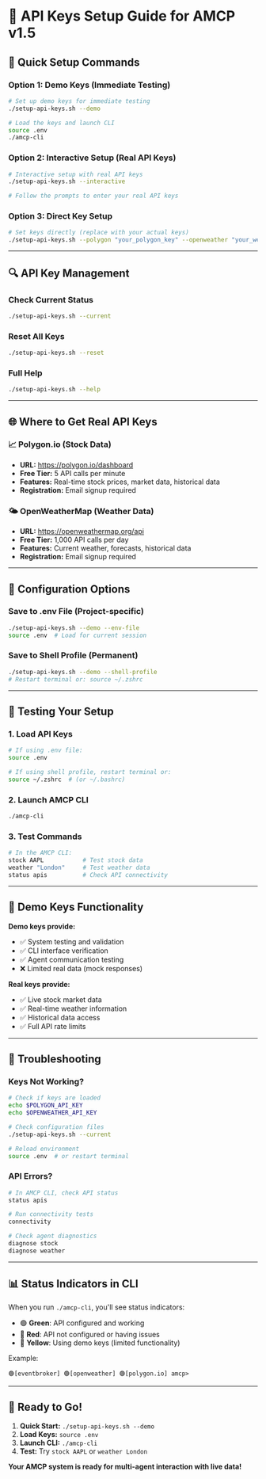 # 🔑 API Keys Setup Guide for AMCP v1.5

## 🚀 Quick Setup Commands

### Option 1: Demo Keys (Immediate Testing)
```bash
# Set up demo keys for immediate testing
./setup-api-keys.sh --demo

# Load the keys and launch CLI
source .env
./amcp-cli
```

### Option 2: Interactive Setup (Real API Keys)
```bash
# Interactive setup with real API keys
./setup-api-keys.sh --interactive

# Follow the prompts to enter your real API keys
```

### Option 3: Direct Key Setup
```bash
# Set keys directly (replace with your actual keys)
./setup-api-keys.sh --polygon "your_polygon_key" --openweather "your_weather_key"
```

---

## 🔍 API Key Management

### Check Current Status
```bash
./setup-api-keys.sh --current
```

### Reset All Keys
```bash
./setup-api-keys.sh --reset
```

### Full Help
```bash
./setup-api-keys.sh --help
```

---

## 🌐 Where to Get Real API Keys

### 📈 Polygon.io (Stock Data)
- **URL:** https://polygon.io/dashboard
- **Free Tier:** 5 API calls per minute
- **Features:** Real-time stock prices, market data, historical data
- **Registration:** Email signup required

### 🌤️ OpenWeatherMap (Weather Data)
- **URL:** https://openweathermap.org/api
- **Free Tier:** 1,000 API calls per day
- **Features:** Current weather, forecasts, historical data
- **Registration:** Email signup required

---

## 📁 Configuration Options

### Save to .env File (Project-specific)
```bash
./setup-api-keys.sh --demo --env-file
source .env  # Load for current session
```

### Save to Shell Profile (Permanent)
```bash
./setup-api-keys.sh --demo --shell-profile
# Restart terminal or: source ~/.zshrc
```

---

## 🧪 Testing Your Setup

### 1. Load API Keys
```bash
# If using .env file:
source .env

# If using shell profile, restart terminal or:
source ~/.zshrc  # (or ~/.bashrc)
```

### 2. Launch AMCP CLI
```bash
./amcp-cli
```

### 3. Test Commands
```bash
# In the AMCP CLI:
stock AAPL           # Test stock data
weather "London"     # Test weather data
status apis          # Check API connectivity
```

---

## 🎯 Demo Keys Functionality

**Demo keys provide:**
- ✅ System testing and validation
- ✅ CLI interface verification
- ✅ Agent communication testing
- ❌ Limited real data (mock responses)

**Real keys provide:**
- ✅ Live stock market data
- ✅ Real-time weather information
- ✅ Historical data access
- ✅ Full API rate limits

---

## 🔧 Troubleshooting

### Keys Not Working?
```bash
# Check if keys are loaded
echo $POLYGON_API_KEY
echo $OPENWEATHER_API_KEY

# Check configuration files
./setup-api-keys.sh --current

# Reload environment
source .env  # or restart terminal
```

### API Errors?
```bash
# In AMCP CLI, check API status
status apis

# Run connectivity tests
connectivity

# Check agent diagnostics
diagnose stock
diagnose weather
```

---

## 📊 Status Indicators in CLI

When you run `./amcp-cli`, you'll see status indicators:

- 🟢 **Green**: API configured and working
- 🔴 **Red**: API not configured or having issues
- 🔶 **Yellow**: Using demo keys (limited functionality)

Example:
```
🟢[eventbroker] 🟢[openweather] 🟢[polygon.io] amcp>
```

---

## 🎉 Ready to Go!

1. **Quick Start:** `./setup-api-keys.sh --demo`
2. **Load Keys:** `source .env`
3. **Launch CLI:** `./amcp-cli`
4. **Test:** Try `stock AAPL` or `weather London`

**Your AMCP system is ready for multi-agent interaction with live data!**